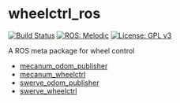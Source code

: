# wheelctrl_ros
[![Build Status](https://travis-ci.com/KeioRoboticsAssociation/wheelctrl_ros.svg?branch=main)](https://travis-ci.com/KeioRoboticsAssociation/wheelctrl) [![ROS: Melodic](https://img.shields.io/badge/ROS-Melodic-deepgreen.svg)](http://wiki.ros.org/melodic)  [![License: GPL v3](https://img.shields.io/badge/License-GPLv3-blue.svg)](https://www.gnu.org/licenses/gpl-3.0)

A ROS meta package for wheel control

- [mecanum_odom_publisher](https://github.com/KeioRoboticsAssociation/wheelctrl_ros/blob/main/mecanum_odom_publisher/README.md)  
- [mecanum_wheelctrl](https://github.com/KeioRoboticsAssociation/wheelctrl_ros/blob/main/mecanum_wheelctrl/README.md)
- [swerve_odom_publisher](https://github.com/KeioRoboticsAssociation/wheelctrl_ros/blob/main/swerve_odom_publisher/README.md)
- [swerve_wheelctrl](https://github.com/KeioRoboticsAssociation/wheelctrl_ros/blob/main/swerve_wheelctrl/README.md)
